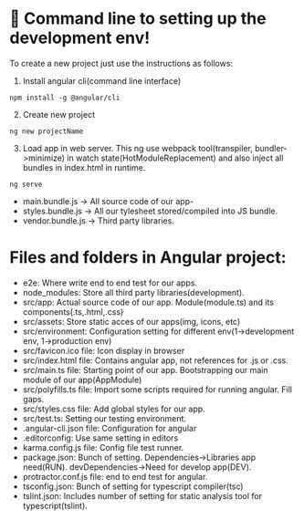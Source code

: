 # 🚀 Command line to setting up the development env!

To create a new project just use the instructions as follows:

1. Install angular cli(command line interface)

```
npm install -g @angular/cli
```

2. Create new project

```
ng new projectName
```

3. Load app in web server. This ng use webpack tool(transpiler, bundler->minimize) in watch state(HotModuleReplacement) and also inject all bundles in index.html in runtime.

```
ng serve
```

- main.bundle.js -> All source code of our app-
- styles.bundle.js -> All our tylesheet stored/compiled into JS bundle.
- vendor.bundle.js -> Third party libraries.

# Files and folders in Angular project:

- e2e: Where write end to end test for our apps.
- node_modules: Store all third party libraries(development).
- src/app: Actual source code of our app. Module(module.ts) and its components(.ts,.html,.css)
- src/assets: Store static acces of our apps(img, icons, etc)
- src/environment: Configuration setting for different env(1->development env, 1->production env)
- src/favicon.ico file: Icon display in browser
- src/index.html file: Contains angular app, not references for .js or .css.
- src/main.ts file: Starting point of our app. Bootstrapping our main module of our app(AppModule)
- src/polyfills.ts file: Import some scripts required for running angular. Fill gaps.
- src/styles.css file: Add global styles for our app.
- src/test.ts: Setting our testing environment.
- .angular-cli.json file: Configuration for angular
- .editorconfig: Use same setting in editors
- karma.config.js file: Config file test runner.
- package.json: Bunch of setting. Dependencies->Libraries app need(RUN). devDependencies->Need for develop app(DEV).
- protractor.conf.js file: end to end test for angular.
- tsconfig.json: Bunch of setting for typescript compiler(tsc)
- tslint.json: Includes number of setting for static analysis tool for typescript(tslint).
